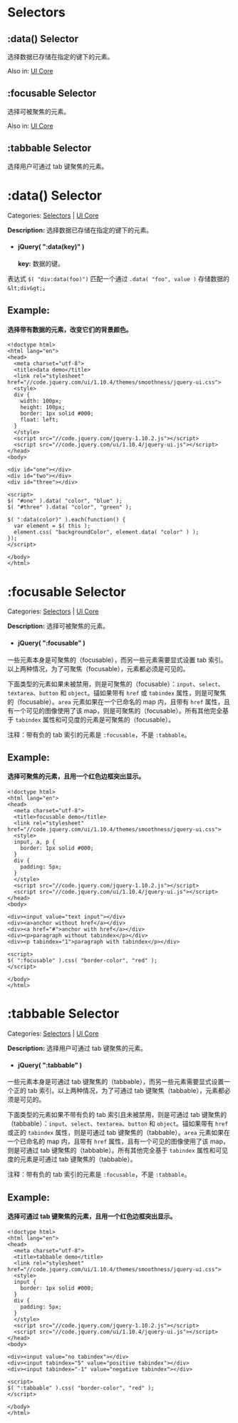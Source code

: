 # Selectors

## :data() Selector

选择数据已存储在指定的键下的元素。

Also in: [UI Core](http://www.css88.com/jquery-ui-api/category/ui-core/ "View all posts in UI Core")

## :focusable Selector

选择可被聚焦的元素。

Also in: [UI Core](http://www.css88.com/jquery-ui-api/category/ui-core/ "View all posts in UI Core")

## :tabbable Selector

选择用户可通过 tab 键聚焦的元素。

# :data() Selector

Categories: [Selectors](http://www.css88.com/jquery-ui-api/category/selectors/ "View all posts in Selectors") | [UI Core](http://www.css88.com/jquery-ui-api/category/ui-core/ "View all posts in UI Core")

**Description:** 选择数据已存储在指定的键下的元素。

*   #### jQuery( ":data(key)" )

    **key:** 数据的键。

表达式 `$( "div:data(foo)")` 匹配一个通过 `.data( "foo", value )` 存储数据的 `&lt;div&gt;`。

## Example:

#### 选择带有数据的元素，改变它们的背景颜色。

```
<!doctype html>
<html lang="en">
<head>
  <meta charset="utf-8">
  <title>data demo</title>
  <link rel="stylesheet" href="//code.jquery.com/ui/1.10.4/themes/smoothness/jquery-ui.css">
  <style>
  div {
    width: 100px;
    height: 100px;
    border: 1px solid #000;
    float: left;
  }
  </style>
  <script src="//code.jquery.com/jquery-1.10.2.js"></script>
  <script src="//code.jquery.com/ui/1.10.4/jquery-ui.js"></script>
</head>
<body>

<div id="one"></div>
<div id="two"></div>
<div id="three"></div>

<script>
$( "#one" ).data( "color", "blue" );
$( "#three" ).data( "color", "green" );

$( ":data(color)" ).each(function() {
  var element = $( this );
  element.css( "backgroundColor", element.data( "color" ) );
});
</script>

</body>
</html> 
```

# :focusable Selector

Categories: [Selectors](http://www.css88.com/jquery-ui-api/category/selectors/ "View all posts in Selectors") | [UI Core](http://www.css88.com/jquery-ui-api/category/ui-core/ "View all posts in UI Core")

**Description:** 选择可被聚焦的元素。

*   #### jQuery( ":focusable" )

一些元素本身是可聚焦的（focusable），而另一些元素需要显式设置 tab 索引。以上两种情况，为了可聚焦（focusable），元素都必须是可见的。

下面类型的元素如果未被禁用，则是可聚焦的（focusable）：`input`、`select`、`textarea`、`button` 和 `object`。锚如果带有 `href` 或 `tabindex` 属性，则是可聚焦的（focusable）。`area` 元素如果在一个已命名的 map 内，且带有 `href` 属性，且有一个可见的图像使用了该 map，则是可聚焦的（focusable）。所有其他完全基于 `tabindex` 属性和可见度的元素是可聚焦的（focusable）。

注释：带有负的 tab 索引的元素是 `:focusable`，不是 `:tabbable`。

## Example:

#### 选择可聚焦的元素，且用一个红色边框突出显示。

```
<!doctype html>
<html lang="en">
<head>
  <meta charset="utf-8">
  <title>focusable demo</title>
  <link rel="stylesheet" href="//code.jquery.com/ui/1.10.4/themes/smoothness/jquery-ui.css">
  <style>
  input, a, p {
    border: 1px solid #000;
  }
  div {
    padding: 5px;
  }
  </style>
  <script src="//code.jquery.com/jquery-1.10.2.js"></script>
  <script src="//code.jquery.com/ui/1.10.4/jquery-ui.js"></script>
</head>
<body>

<div><input value="text input"></div>
<div><a>anchor without href</a></div>
<div><a href="#">anchor with href</a></div>
<div><p>paragraph without tabindex</p></div>
<div><p tabindex="1">paragraph with tabindex</p></div>

<script>
$( ":focusable" ).css( "border-color", "red" );
</script>

</body>
</html> 
```

# :tabbable Selector

Categories: [Selectors](http://www.css88.com/jquery-ui-api/category/selectors/ "View all posts in Selectors") | [UI Core](http://www.css88.com/jquery-ui-api/category/ui-core/ "View all posts in UI Core")

**Description:** 选择用户可通过 tab 键聚焦的元素。

*   #### jQuery( ":tabbable" )

一些元素本身是可通过 tab 键聚焦的（tabbable），而另一些元素需要显式设置一个正的 tab 索引。以上两种情况，为了可通过 tab 键聚焦（tabbable），元素都必须是可见的。

下面类型的元素如果不带有负的 tab 索引且未被禁用，则是可通过 tab 键聚焦的（tabbable）：`input`、`select`、`textarea`、`button` 和 `object`。锚如果带有 `href` 或正的 `tabindex` 属性，则是可通过 tab 键聚焦的（tabbable）。`area` 元素如果在一个已命名的 map 内，且带有 `href` 属性，且有一个可见的图像使用了该 map，则是可通过 tab 键聚焦的（tabbable）。所有其他完全基于 `tabindex` 属性和可见度的元素是可通过 tab 键聚焦的（tabbable）。

注释：带有负的 tab 索引的元素是 `:focusable`，不是 `:tabbable`。

## Example:

#### 选择可通过 tab 键聚焦的元素，且用一个红色边框突出显示。

```
<!doctype html>
<html lang="en">
<head>
  <meta charset="utf-8">
  <title>tabbable demo</title>
  <link rel="stylesheet" href="//code.jquery.com/ui/1.10.4/themes/smoothness/jquery-ui.css">
  <style>
  input {
    border: 1px solid #000;
  }
  div {
    padding: 5px;
  }
  </style>
  <script src="//code.jquery.com/jquery-1.10.2.js"></script>
  <script src="//code.jquery.com/ui/1.10.4/jquery-ui.js"></script>
</head>
<body>

<div><input value="no tabindex"></div>
<div><input tabindex="5" value="positive tabindex"></div>
<div><input tabindex="-1" value="negative tabindex"></div>

<script>
$( ":tabbable" ).css( "border-color", "red" );
</script>

</body>
</html> 
```